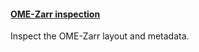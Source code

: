 <h4 id="inspection"><a href="#inspection">OME-Zarr inspection</a></h4>

Inspect the OME-Zarr layout and metadata.

